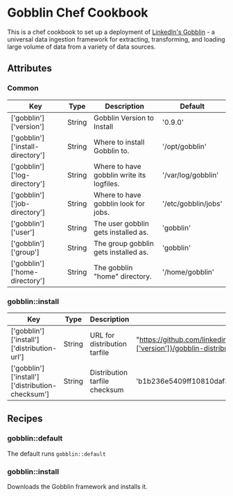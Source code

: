 # Gobblin Chef Cookbook

This is a chef cookbook to set up a deployment of [LinkedIn's Gobblin](http://gobblin.readthedocs.io/en/latest/) -
a universal data ingestion framework for extracting, transforming, and loading large volume of data from a
variety of data sources.

## Attributes

### Common

| Key | Type   | Description | Default |
|-----|--------|------------ |---------|
| ['gobblin']['version'] | String | Gobblin Version to Install | '0.9.0' |
| ['gobblin']['install-directory'] | String | Where to install Gobblin to. | '/opt/gobblin' |
| ['gobblin']['log-directory'] | String | Where to have gobblin write its logfiles. | '/var/log/gobblin' |
| ['gobblin']['job-directory'] | String | Where to have gobblin look for jobs. | '/etc/gobblin/jobs' |
| ['gobblin']['user'] | String | The user gobblin gets installed as. | 'gobblin' |
| ['gobblin']['group'] | String | The group gobblin gets installed as. | 'gobblin' |
| ['gobblin']['home-directory'] | String | The gobblin "home" directory. | '/home/gobblin' |


### gobblin::install

| Key | Type   | Description | Default |
|-----|--------|------------ |---------|
| ['gobblin']['install']['distribution-url'] | String | URL for distribution tarfile | "https://github.com/linkedin/gobblin/releases/download/gobblin_#{node['gobblin']['version']}/gobblin-distribution-#{node['gobblin']['version']}.tar.gz" |
| ['gobblin']['install']['distribution-checksum'] | String | Distribution tarfile checksum | 'b1b236e5409ff10810daf310664fd0667cc358cd2937c7ff68e0845dd8fa182a' |

## Recipes

### gobblin::default

The default runs `gobblin::default`

### gobblin::install

Downloads the Gobblin framework and installs it.
